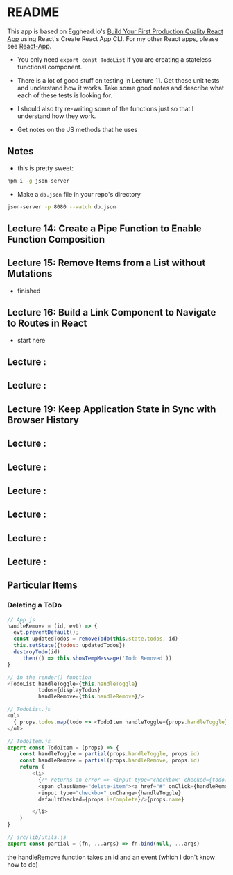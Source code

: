 # README

This app is based on Egghead.io's [Build Your First Production Quality React App](https://egghead.io/courses/build-your-first-production-quality-react-app) using React's Create React App CLI.
For my other React apps, please see [React-App](https://github.com/coolinmc6/react-app).

- You only need `export const TodoList` if you are creating a stateless functional component.

- There is a lot of good stuff on testing in Lecture 11.  Get those unit tests and understand
how it works.  Take some good notes and describe what each of these tests is looking for.
- I should also try re-writing some of the functions just so that I understand how they work.
- Get notes on the JS methods that he uses

## Notes
- this is pretty sweet:
```sh
npm i -g json-server
```

  - Make a `db.json` file in your repo's directory

```sh
json-server -p 8080 --watch db.json
```



## Lecture 14: Create a Pipe Function to Enable Function Composition

## Lecture 15: Remove Items from a List without Mutations
- finished

## Lecture 16: Build a Link Component to Navigate to Routes in React
- start here

## Lecture :

## Lecture :

## Lecture 19: Keep Application State in Sync with Browser History

## Lecture :

## Lecture :

## Lecture :

## Lecture :

## Lecture :

## Lecture :

## Particular Items

### Deleting a ToDo
```javascript
// App.js
handleRemove = (id, evt) => {
  evt.preventDefault();
  const updatedTodos = removeTodo(this.state.todos, id)
  this.setState({todos: updatedTodos})
  destroyTodo(id)
    .then(() => this.showTempMessage('Todo Removed'))
}

// in the render() function
<TodoList handleToggle={this.handleToggle} 
          todos={displayTodos}
          handleRemove={this.handleRemove}/>

// TodoList.js
<ul>
  { props.todos.map(todo => <TodoItem handleToggle={props.handleToggle} key={todo.id} {...todo} handleRemove={props.handleRemove}/> )}
</ul>

// TodoItem.js
export const TodoItem = (props) => {
	const handleToggle = partial(props.handleToggle, props.id)
	const handleRemove = partial(props.handleRemove, props.id)
	return (
		<li>
		  {/* returns an error => <input type="checkbox" checked={todo.isComplete}/>{todo.name}*/}
		  <span className="delete-item"><a href="#" onClick={handleRemove}>X</a></span>
		  <input type="checkbox" onChange={handleToggle} 
		  defaultChecked={props.isComplete}/>{props.name}

		</li>
	)
}

// src/lib/utils.js
export const partial = (fn, ...args) => fn.bind(null, ...args)
```

the handleRemove function takes an id and an event (which I don't know how to do)



